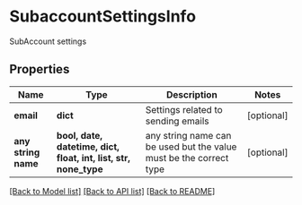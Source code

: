 # SubaccountSettingsInfo

SubAccount settings

## Properties
Name | Type | Description | Notes
------------ | ------------- | ------------- | -------------
**email** | **dict** | Settings related to sending emails | [optional] 
**any string name** | **bool, date, datetime, dict, float, int, list, str, none_type** | any string name can be used but the value must be the correct type | [optional]

[[Back to Model list]](../README.md#documentation-for-models) [[Back to API list]](../README.md#documentation-for-api-endpoints) [[Back to README]](../README.md)



